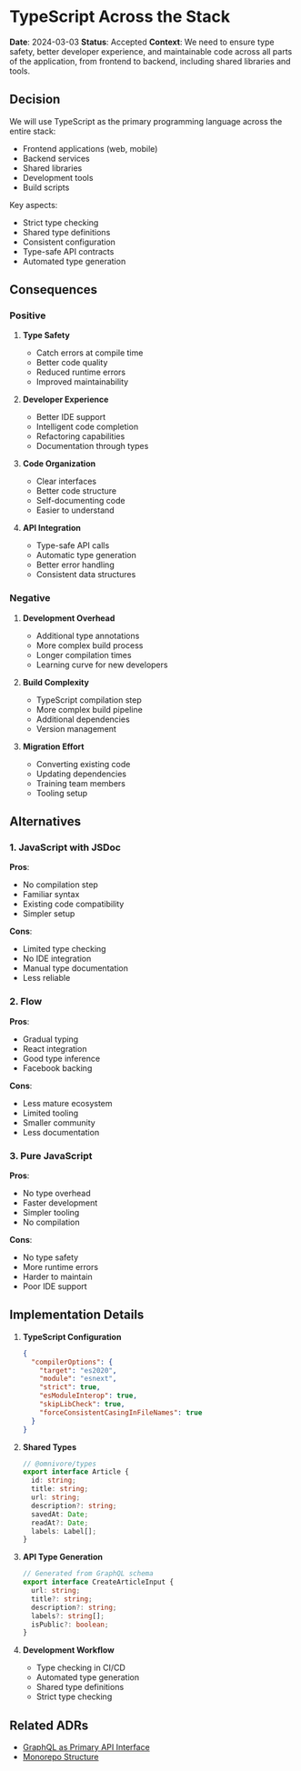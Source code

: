 # TypeScript Across the Stack

**Date**: 2024-03-03
**Status**: Accepted
**Context**: We need to ensure type safety, better developer experience, and maintainable code across all parts of the application, from frontend to backend, including shared libraries and tools.

## Decision

We will use TypeScript as the primary programming language across the entire stack:
- Frontend applications (web, mobile)
- Backend services
- Shared libraries
- Development tools
- Build scripts

Key aspects:
- Strict type checking
- Shared type definitions
- Consistent configuration
- Type-safe API contracts
- Automated type generation

## Consequences

### Positive

1. **Type Safety**
   - Catch errors at compile time
   - Better code quality
   - Reduced runtime errors
   - Improved maintainability

2. **Developer Experience**
   - Better IDE support
   - Intelligent code completion
   - Refactoring capabilities
   - Documentation through types

3. **Code Organization**
   - Clear interfaces
   - Better code structure
   - Self-documenting code
   - Easier to understand

4. **API Integration**
   - Type-safe API calls
   - Automatic type generation
   - Better error handling
   - Consistent data structures

### Negative

1. **Development Overhead**
   - Additional type annotations
   - More complex build process
   - Longer compilation times
   - Learning curve for new developers

2. **Build Complexity**
   - TypeScript compilation step
   - More complex build pipeline
   - Additional dependencies
   - Version management

3. **Migration Effort**
   - Converting existing code
   - Updating dependencies
   - Training team members
   - Tooling setup

## Alternatives

### 1. JavaScript with JSDoc

**Pros**:
- No compilation step
- Familiar syntax
- Existing code compatibility
- Simpler setup

**Cons**:
- Limited type checking
- No IDE integration
- Manual type documentation
- Less reliable

### 2. Flow

**Pros**:
- Gradual typing
- React integration
- Good type inference
- Facebook backing

**Cons**:
- Less mature ecosystem
- Limited tooling
- Smaller community
- Less documentation

### 3. Pure JavaScript

**Pros**:
- No type overhead
- Faster development
- Simpler tooling
- No compilation

**Cons**:
- No type safety
- More runtime errors
- Harder to maintain
- Poor IDE support

## Implementation Details

1. **TypeScript Configuration**
   ```json
   {
     "compilerOptions": {
       "target": "es2020",
       "module": "esnext",
       "strict": true,
       "esModuleInterop": true,
       "skipLibCheck": true,
       "forceConsistentCasingInFileNames": true
     }
   }
   ```

2. **Shared Types**
   ```typescript
   // @omnivore/types
   export interface Article {
     id: string;
     title: string;
     url: string;
     description?: string;
     savedAt: Date;
     readAt?: Date;
     labels: Label[];
   }
   ```

3. **API Type Generation**
   ```typescript
   // Generated from GraphQL schema
   export interface CreateArticleInput {
     url: string;
     title?: string;
     description?: string;
     labels?: string[];
     isPublic?: boolean;
   }
   ```

4. **Development Workflow**
   - Type checking in CI/CD
   - Automated type generation
   - Shared type definitions
   - Strict type checking

## Related ADRs

- [GraphQL as Primary API Interface](./0001-graphql-as-primary-api.md)
- [Monorepo Structure](./0002-monorepo-structure.md) 